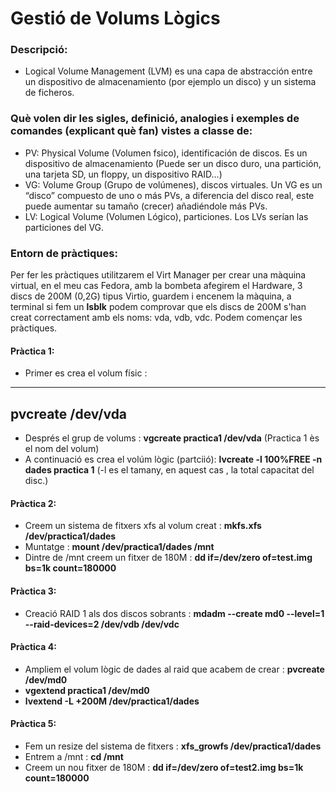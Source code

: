 # Gestió de Volums Lògics
### Descripció:   
  -  Logical Volume Management (LVM) es una capa de abstracción entre un dispositivo de almacenamiento (por ejemplo un disco)
  y un sistema de ficheros.  

### Què volen dir les sigles, definició, analogies i exemples de comandes (explicant què fan) vistes a classe de:  
  - PV: Physical Volume (Volumen fsico), identificación de discos. Es un dispositivo de almacenamiento 
  (Puede ser un disco duro, una partición, una tarjeta SD, un floppy, un dispositivo RAID...)
  - VG: Volume Group (Grupo de volúmenes), discos virtuales. Un VG es un “disco” compuesto de uno o más PVs, a diferencia 
  del disco real, este puede aumentar su tamaño (crecer) añadiéndole más PVs.
  - LV: Logical Volume (Volumen Lógico), particiones. Los LVs serían las particiones del VG.
  
### Entorn de pràctiques: 
Per fer les pràctiques utilitzarem el Virt Manager per crear una màquina virtual, en el meu cas Fedora, amb la bombeta afegirem el Hardware, 3 discs de 200M (0,2G) tipus Virtio, guardem i encenem la màquina, a terminal si fem un **lsblk** podem comprovar que els discs de 200M s'han creat correctament amb els noms: vda, vdb, vdc. Podem començar les pràctiques.  

#### Pràctica 1:  
- Primer es crea el volum físic : 

---
**pvcreate /dev/vda**
---

- Després el grup de volums : **vgcreate practica1 /dev/vda** (Practica 1 ès el nom del volum)
- A continuació es crea el volúm lògic (partciió): **lvcreate -l 100%FREE -n dades practica 1** (-l es el tamany, en aquest cas , la total capacitat del disc.)

#### Pràctica 2:  
- Creem un sistema de fitxers xfs al volum creat : **mkfs.xfs /dev/practica1/dades**
- Muntatge : **mount /dev/practica1/dades  /mnt**
- Dintre de /mnt creem un fitxer de 180M : **dd if=/dev/zero of=test.img bs=1k count=180000**
#### Pràctica 3:   
- Creació RAID 1 als dos discos sobrants : **mdadm --create md0 --level=1 --raid-devices=2 /dev/vdb /dev/vdc**
#### Pràctica 4:  
- Ampliem el volum lògic de dades al raid que acabem de crear : **pvcreate /dev/md0**
- **vgextend practica1 /dev/md0**
- **lvextend -L +200M /dev/practica1/dades**
#### Pràctica 5:  
- Fem un resize del sistema de fitxers : **xfs_growfs /dev/practica1/dades**
- Entrem a /mnt : **cd /mnt**
- Creem un nou fitxer de 180M : **dd if=/dev/zero of=test2.img bs=1k count=180000**


